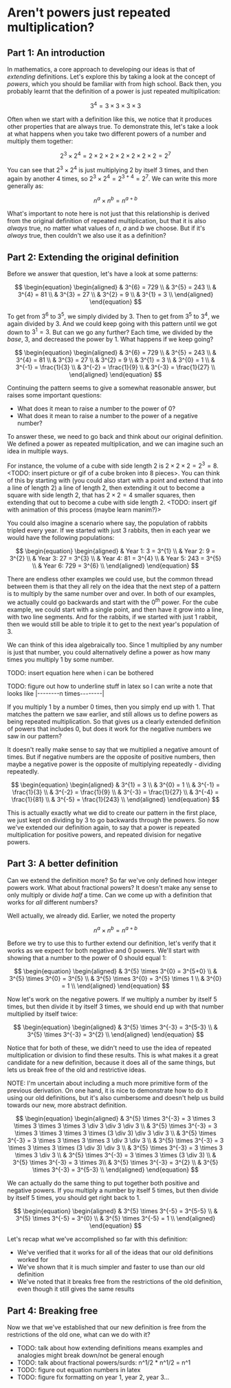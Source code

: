 # Aren't powers just repeated multiplication?

## Part 1: An introduction
In mathematics, a core approach to developing our ideas is that of _extending_ definitions. Let's explore this by taking a look at the concept of _powers_, which you should be familiar with from high school. Back then, you probably learnt that the definition of a power is just repeated multiplication:

$$ 3^{4} = 3 \times 3 \times 3 \times 3 $$

Often when we start with a definition like this, we notice that it produces other properties that are always true. To demonstrate this, let's take a look at what happens when you take two different powers of a number and multiply them together:

$$ 2^{3} \times 2^{4} = 2 \times 2 \times 2 \times 2 \times 2 \times 2 \times 2 = 2^{7} $$

You can see that $2^{3}\times2^{4}$ is just multiplying $2$ by itself 3 times, and then again by another 4 times, so $2^{3}\times2^{4}=2^{3+4}={2^7}$. We can write this more generally as:

$$ n^{a} \times n^{b} = n^{a+b} $$

What's important to note here is not just that this relationship is derived from the original definition of repeated multiplication, but that it is also _always_ true, no matter what values of $n$, $a$ and $b$ we choose. But if it's _always_ true, then couldn't we also use it as a definition?

## Part 2: Extending the original definition
Before we answer that question, let's have a look at some patterns:

$$
\begin{equation}
\begin{aligned}
& 3^{6} = 729 \\
& 3^{5} = 243 \\
& 3^{4} = 81 \\
& 3^{3} = 27 \\
& 3^{2} = 9 \\
& 3^{1} = 3 \\
\end{aligned}
\end{equation}
$$

To get from $3^{6}$ to $3^{5}$, we simply divided by $3$. Then to get from $3^{5}$ to $3^{4}$, we again divided by $3$. And we could keep going with this pattern until we got down to $3^{1}=3$. But can we go any further? Each time, we divided by the _base_, $3$, and decreased the power by 1. What happens if we keep going?

$$
\begin{equation}
\begin{aligned}
& 3^{6} = 729 \\
& 3^{5} = 243 \\
& 3^{4} = 81 \\
& 3^{3} = 27 \\
& 3^{2} = 9 \\
& 3^{1} = 3 \\
& 3^{0} = 1 \\
& 3^{-1} = \frac{1}{3} \\
& 3^{-2} = \frac{1}{9} \\
& 3^{-3} = \frac{1}{27} \\
\end{aligned}
\end{equation}
$$

Continuing the pattern seems to give a somewhat reasonable answer, but raises some important questions:
- What does it mean to raise a number to the power of 0?
- What does it mean to raise a number to the power of a negative number?

To answer these, we need to go back and think about our original definition. We defined a power as repeated multiplication, and we can imagine such an idea in multiple ways.

For instance, the volume of a cube with side length 2 is $2\times2\times2=2^{3}=8$. <TODO: insert picture or gif of a cube broken into 8 pieces>. You can think of this by starting with (you could also start with a point and extend that into a line of length 2) a line of length 2, then extending it out to become a square with side length 2, that has $2\times2=4$ smaller squares, then extending that out to become a cube with side length 2. <TODO: insert gif with animation of this process (maybe learn manim?)>

You could also imagine a scenario where say, the population of rabbits tripled every year. If we started with just 3 rabbits, then in each year we would have the following populations:

$$
\begin{equation}
\begin{aligned}
& Year 1: 3 = 3^{1} \\
& Year 2: 9 = 3^{2} \\
& Year 3: 27 = 3^{3} \\
& Year 4: 81 = 3^{4} \\
& Year 5: 243 = 3^{5} \\
& Year 6: 729 = 3^{6} \\
\end{aligned}
\end{equation}
$$

There are endless other examples we could use, but the common thread between them is that they all rely on the idea that the next step of a pattern is to multiply by the same number over and over. In both of our examples, we actually could go backwards and start with the $0^{th}$ power. For the cube example, we could start with a single point, and then have it grow into a line, with two line segments. And for the rabbits, if we started with just 1 rabbit, then we would still be able to triple it to get to the next year's population of 3.

We can think of this idea algebraically too. Since 1 multiplied by any number is just that number, you could alternatively define a power as how many times you multiply 1 by some number.

TODO: insert equation here when i can be bothered

TODO: figure out how to underline stuff in latex so I can write a note that looks like |--------n times--------|

If you multiply 1 by a number 0 times, then you simply end up with 1. That matches the pattern we saw earlier, and still allows us to define powers as being repeated multiplication. So that gives us a clearly extended definition of powers that includes 0, but does it work for the negative numbers we saw in our pattern?

It doesn't really make sense to say that we multiplied a negative amount of times. But if negative numbers are the opposite of positive numbers, then maybe a negative power is the opposite of multiplying repeatedly - dividing repeatedly. 

$$
\begin{equation}
\begin{aligned}
& 3^{1} = 3 \\
& 3^{0} = 1 \\
& 3^{-1} = \frac{1}{3} \\
& 3^{-2} = \frac{1}{9} \\
& 3^{-3} = \frac{1}{27} \\
& 3^{-4} = \frac{1}{81} \\
& 3^{-5} = \frac{1}{243} \\
\end{aligned}
\end{equation}
$$

This is actually exactly what we did to create our pattern in the first place, we just kept on dividing by 3 to go backwards through the powers. So now we've extended our definition again, to say that a power is repeated multiplication for positive powers, and repeated division for negative powers.

## Part 3: A better definition
Can we extend the definition more? So far we've only defined how integer powers work. What about fractional powers? It doesn't make any sense to only multiply or divide _half_ a time. Can we come up with a definition that works for _all_ different numbers?

Well actually, we already did. Earlier, we noted the property 

$$ n^{a} \times n^{b} = n^{a+b} $$

Before we try to use this to further extend our definition, let's verify that it works as we expect for both negative and 0 powers. We'll start with showing that a number to the power of 0 should equal 1:

$$
\begin{equation}
\begin{aligned}
& 3^{5} \times 3^{0} = 3^{5+0} \\
& 3^{5} \times 3^{0} = 3^{5} \\
& 3^{5} \times 3^{0} = 3^{5} \times 1 \\
& 3^{0} = 1 \\
\end{aligned}
\end{equation}
$$

Now let's work on the negative powers. If we multiply a number by itself 5 times, but then divide it by itself 3 times, we should end up with that number multiplied by itself twice:

$$
\begin{equation}
\begin{aligned}
& 3^{5} \times 3^{-3} = 3^{5-3} \\
& 3^{5} \times 3^{-3} = 3^{2} \\
\end{aligned}
\end{equation}
$$

Notice that for both of these, we didn't need to use the idea of repeated multiplication or division to find these results. This is what makes it a great candidate for a new definition, because it does all of the same things, but lets us break free of the old and restrictive ideas.

NOTE: I'm uncertain about including a much more primitive form of the previous derivation. On one hand, it is nice to demonstrate how to do it using our old definitions, but it's also cumbersome and doesn't help us build towards our new, more abstract definition.

$$
\begin{equation}
\begin{aligned}
& 3^{5} \times 3^{-3} = 3 \times 3 \times 3 \times 3 \times 3 \div 3 \div 3 \div 3 \\
& 3^{5} \times 3^{-3} = 3 \times 3 \times 3 \times 3 \times (3 \div 3) \div 3 \div 3 \\
& 3^{5} \times 3^{-3} = 3 \times 3 \times 3 \times 3 \div 3 \div 3 \\
& 3^{5} \times 3^{-3} = 3 \times 3 \times 3 \times (3 \div 3) \div 3 \\
& 3^{5} \times 3^{-3} = 3 \times 3 \times 3 \div 3 \\
& 3^{5} \times 3^{-3} = 3 \times 3 \times (3 \div 3) \\
& 3^{5} \times 3^{-3} = 3 \times 3\\
& 3^{5} \times 3^{-3} = 3^{2} \\
& 3^{5} \times 3^{-3} = 3^{5-3} \\
\end{aligned}
\end{equation}
$$

We can actually do the same thing to put together both positive and negative powers. If you multiply a number by itself 5 times, but then divide by itself 5 times, you should get right back to 1.

$$
\begin{equation}
\begin{aligned}
& 3^{5} \times 3^{-5} = 3^{5-5} \\
& 3^{5} \times 3^{-5} = 3^{0} \\
& 3^{5} \times 3^{-5} = 1 \\
\end{aligned}
\end{equation}
$$

Let's recap what we've accomplished so far with this definition:
- We've verified that it works for all of the ideas that our old definitions worked for
- We've shown that it is much simpler and faster to use than our old definition
- We've noted that it breaks free from the restrictions of the old definition, even though it still gives the same results

## Part 4: Breaking free
Now we that we've established that our new definition is free from the restrictions of the old one, what can we do with it?







- TODO: talk about how extending definitions means examples and analogies might break down/not be general enough
- TODO: talk about fractional powers/surds: n^1/2 * n^1/2 = n^1
- TODO: figure out equation numbers in latex
- TODO: figure fix formatting on year 1, year 2, year 3...


